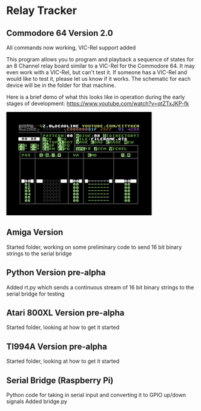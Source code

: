 # Relay Tracker

## Commodore 64 Version 2.0

All commands now working, VIC-Rel support added

This program allows you to program and playback a sequence of states for an 8 Channel relay board similar to a VIC-Rel for the Commodore 64. It may even work with a VIC-Rel, but can't test it. If someone has a VIC-Rel and would like to test it, please let us know if it works. The schematic for each device will be in the folder for that machine.

Here is a brief demo of what this looks like in operation during the early stages of development: https://www.youtube.com/watch?v=qtZTxJKP-fk

![C64Version](https://github.com/cityxen/RelayTracker/blob/master/commodore64/screenshots/relay_tracker-image-actual-v2.0-1-tn.png)

## Amiga Version

Started folder, working on some preliminary code to send 16 bit binary strings to the serial bridge

## Python Version pre-alpha

Added rt.py which sends a continuous stream of 16 bit binary strings to the serial bridge for testing

## Atari 800XL Version pre-alpha

Started folder, looking at how to get it started

## TI994A Version pre-alpha

Started folder, looking at how to get it started

## Serial Bridge (Raspberry Pi)

Python code for taking in serial input and converting it to GPIO up/down signals
Added bridge.py
